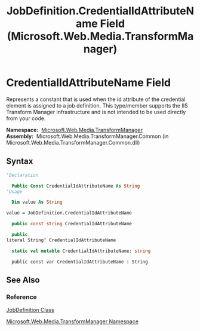 ﻿---
title: JobDefinition.CredentialIdAttributeName Field (Microsoft.Web.Media.TransformManager)
TOCTitle: CredentialIdAttributeName Field
ms:assetid: F:Microsoft.Web.Media.TransformManager.JobDefinition.CredentialIdAttributeName
ms:mtpsurl: https://msdn.microsoft.com/en-us/library/microsoft.web.media.transformmanager.jobdefinition.credentialidattributename(v=VS.90)
ms:contentKeyID: 35520922
ms.date: 06/14/2012
mtps_version: v=VS.90
f1_keywords:
- Microsoft.Web.Media.TransformManager.JobDefinition.CredentialIdAttributeName
dev_langs:
- csharp
- jscript
- vb
- FSharp
- cpp
api_location:
- Microsoft.Web.Media.TransformManager.Common.dll
api_name:
- Microsoft.Web.Media.TransformManager.JobDefinition.CredentialIdAttributeName
api_type:
- Managed
topic_type:
- apiref
- kbSyntax
product_family_name: VS
ROBOTS: INDEX,FOLLOW
---

# CredentialIdAttributeName Field

Represents a constant that is used when the id attribute of the credential element is assigned to a job definition. This type/member supports the IIS Transform Manager infrastructure and is not intended to be used directly from your code.

**Namespace:**  [Microsoft.Web.Media.TransformManager](microsoft-web-media-transformmanager-namespace.md)  
**Assembly:**  Microsoft.Web.Media.TransformManager.Common (in Microsoft.Web.Media.TransformManager.Common.dll)

## Syntax

```vb
'Declaration

  Public Const CredentialIdAttributeName As String
'Usage

  Dim value As String

value = JobDefinition.CredentialIdAttributeName
```

```csharp
  public const string CredentialIdAttributeName
```

```cpp
  public:
literal String^ CredentialIdAttributeName
```

``` fsharp
  static val mutable CredentialIdAttributeName: string
```

```jscript
  public const var CredentialIdAttributeName : String
```

## See Also

### Reference

[JobDefinition Class](jobdefinition-class-microsoft-web-media-transformmanager.md)

[Microsoft.Web.Media.TransformManager Namespace](microsoft-web-media-transformmanager-namespace.md)

